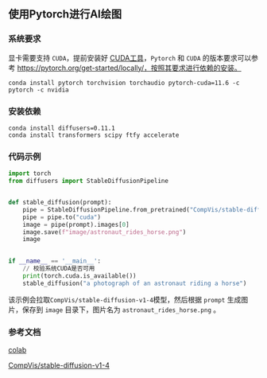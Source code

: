 ## 使用Pytorch进行AI绘图

### 系统要求

显卡需要支持 `CUDA`，提前安装好 [CUDA工具](https://developer.nvidia.com/cuda-toolkit-archive)，`Pytorch` 和 `CUDA` 的版本要求可以参考 https://pytorch.org/get-started/locally/，按照其要求进行依赖的安装。

```
conda install pytorch torchvision torchaudio pytorch-cuda=11.6 -c pytorch -c nvidia
```

### 安装依赖

```
conda install diffusers=0.11.1
conda install transformers scipy ftfy accelerate
```

### 代码示例

```python
import torch
from diffusers import StableDiffusionPipeline


def stable_diffusion(prompt):
    pipe = StableDiffusionPipeline.from_pretrained("CompVis/stable-diffusion-v1-4", torch_dtype=torch.float16)
    pipe = pipe.to("cuda")
    image = pipe(prompt).images[0]
    image.save(f"image/astronaut_rides_horse.png")
    image

    
if __name__ == '__main__':
    // 校验系统CUDA是否可用
    print(torch.cuda.is_available())
    stable_diffusion("a photograph of an astronaut riding a horse")
```

该示例会拉取`CompVis/stable-diffusion-v1-4`模型，然后根据 `prompt` 生成图片，保存到 `image` 目录下，图片名为 `astronaut_rides_horse.png` 。



### 参考文档

[colab](https://colab.research.google.com/github/huggingface/notebooks/blob/main/diffusers/stable_diffusion.ipynb#scrollTo=yEErJFjlrSWS)

[CompVis/stable-diffusion-v1-4](https://huggingface.co/CompVis/stable-diffusion-v1-4)